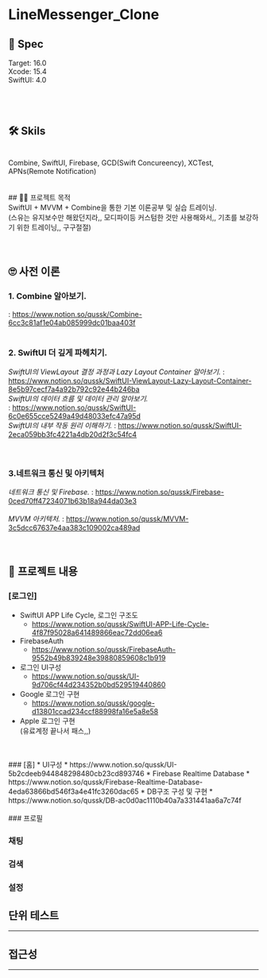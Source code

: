 # LineMessenger_Clone


## 🦾 Spec
Target: 16.0  
Xcode: 15.4  
SwiftUI: 4.0  
<br/>
<br/>
<br/>
## 🛠️ Skils
<br/>
 Combine, SwiftUI, Firebase, GCD(Swift Concureency), XCTest, APNs(Remote Notification)
<br/>
<br/>
<br/>
## 😮‍💨 프로젝트 목적 
<br/>
SwiftUI + MVVM + Combine을 통한 기본 이론공부 및 실습 트레이닝.  
<br/>
(스유는 유지보수만 해왔던지라,, 모디파이등 커스텀한 것만 사용해와서,, 기초를 보강하기 위한 트레이닝,, 구구절절)
<br/>
<br/>
<br/>

## 🙄 사전 이론
### 1. Combine 알아보기. 
: https://www.notion.so/qussk/Combine-6cc3c81af1e04ab085999dc01baa403f
<br/>
<br/>
### 2. SwiftUI 더 깊게 파헤치기.
*SwiftUI의 ViewLayout 결정 과정과 Lazy Layout Container 알아보기.* 
: https://www.notion.so/qussk/SwiftUI-ViewLayout-Lazy-Layout-Container-8e5b97cecf7a4a92b792c92e44b246ba
<br/>
*SwiftUI의 데이터 흐름 및 데이터 관리 알아보기.*  
: https://www.notion.so/qussk/SwiftUI-6c0e655cce5249a49d48033efc47a95d
<br/>
*SwiftUI의 내부 작동 원리 이해하기.*
: https://www.notion.so/qussk/SwiftUI-2eca059bb3fc4221a4db20d2f3c54fc4  
<br/>
<br/>
### 3.네트워크 통신 및 아키텍처 
*네트워크 통신 및 Firebase.*
: https://www.notion.so/qussk/Firebase-0ced70ff47234071b63b18a944da03e3
<br/>  
*MVVM 아키텍처.*
: https://www.notion.so/qussk/MVVM-3c5dcc67637e4aa383c109002ca489ad
<br/>
<br/>
<br/>
## 🐰 프로젝트 내용
  

### [로그인]

* SwiftUI APP Life Cycle, 로그인 구조도
    * https://www.notion.so/qussk/SwiftUI-APP-Life-Cycle-4f87f95028a641489866eac72dd06ea6
* FirebaseAuth
    * https://www.notion.so/qussk/FirebaseAuth-9552b49b839248e39880859608c1b919  
* 로그인 UI구성
    * https://www.notion.so/qussk/UI-9d706cf44d234352b0bd529519440860
* Google 로그인 구현
    * https://www.notion.so/qussk/google-d13801ccad234ccf88998fa16e5a8e58
* Apple 로그인 구현  
(유료계정 끝나서 패스,,)
<br/>
<br/>
### [홈]
* UI구성
    * https://www.notion.so/qussk/UI-5b2cdeeb944848298480cb23cd893746
* Firebase Realtime Database
    * https://www.notion.so/qussk/Firebase-Realtime-Database-4eda63866bd546f3a4e41fc3260dac65
* DB구조 구성 및 구현
    * https://www.notion.so/qussk/DB-ac0d0ac1110b40a7a331441aa6a7c74f


<br/>
<br/>
### 프로필

### 채팅

### 검색

### 설정



## 단위 테스트
***


## 접근성
***





